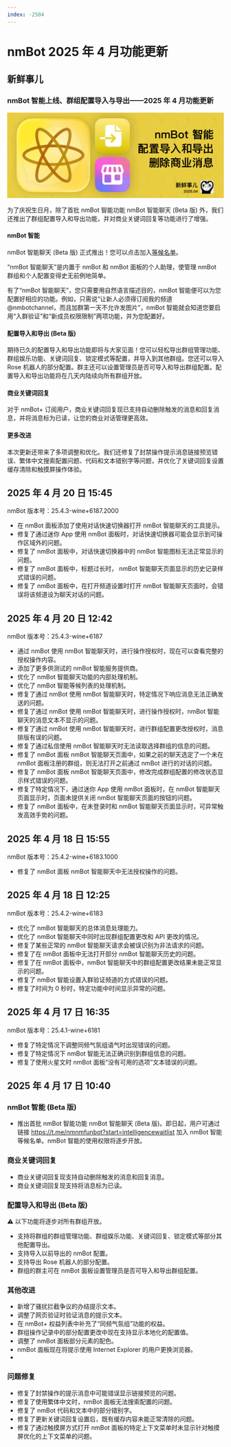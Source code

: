 ```yaml
---
index: -2504
---
```


# nmBot 2025 年 4 月功能更新

## 新鲜事儿
### nmBot 智能上线、群组配置导入与导出——2025 年 4 月功能更新

![](../img/update-pictures/nmbot-2504.png)

为了庆祝生日月，除了首批 nmBot 智能功能 nmBot 智能聊天 (Beta 版) 外，我们还推出了群组配置导入和导出功能，并对商业关键词回复等功能进行了增强。

#### nmBot 智能 

nmBot 智能聊天 (Beta 版) 正式推出！您可以点击加入[等候名单](https://t.me/nmnmfunbot?start=intelligencewaitlist)。

“nmBot 智能聊天”是内置于 nmBot 和 nmBot 面板的个人助理，使管理 nmBot 群组和个人配置变得史无前例地简单。

有了“nmBot 智能聊天”，您只需要用自然语言描述目的，nmBot 智能便可以为您配置好相应的功能。例如，只需说“让新人必须得订阅我的频道 @nmbotchannel，而且加群第一天不允许发图片”，nmBot 智能就会知道您要启用“入群验证”和“新成员权限限制”两项功能，并为您配置好。

#### 配置导入和导出 (Beta 版)

期待已久的配置导入和导出功能即将与大家见面！您可以轻松导出群组管理功能、群组娱乐功能、关键词回复、锁定模式等配置，并导入到其他群组。您还可以导入 Rose 机器人的部分配置。群主还可以设置管理员是否可导入和导出群组配置。配置导入和导出功能将在几天内陆续向所有群组开放。

#### 商业关键词回复

对于 nmBot+ 订阅用户，商业关键词回复现已支持自动删除触发的消息和回复消息，并将消息标为已读，让您的商业对话管理更高效。

#### 更多改进

本次更新还带来了多项调整和优化。我们还修复了封禁操作提示消息链接预览错误、繁体中文搜索配置问题、代码和文本错别字等问题，并优化了关键词回复设置缓存清除和触摸屏操作体验。

## 2025 年 4 月 20 日 15:45

nmBot 版本号：25.4.3-wine+6187.2000

- 在 nmBot 面板添加了使用对话快速切换器打开 nmBot 智能聊天的工具提示。
- 修复了通过迷你 App 使用 nmBot 面板时，对话快速切换器可能会显示到可操作区域外的问题。
- 修复了 nmBot 面板中，对话快速切换器中的 nmBot 智能图标无法正常显示的问题。
- 修复了 nmBot 面板中，标题过长时， nmBot 智能聊天页面显示的历史记录样式错误的问题。
- 修复了 nmBot 面板中，在打开频道设置时打开 nmBot 智能聊天页面时，会错误将该频道设为聊天对话的问题。

## 2025 年 4 月 20 日 12:42

nmBot 版本号：25.4.3-wine+6187

- 通过 nmBot 使用 nmBot 智能聊天时，进行操作授权时，现在可以查看完整的授权操作内容。
- 添加了更多供测试的 nmBot 智能服务提供商。
- 优化了 nmBot 智能聊天功能的内部处理机制。
- 优化了 nmBot 智能等候列表的处理机制。
- 修复了通过 nmBot 使用 nmBot 智能聊天时，特定情况下响应消息无法正确发送的问题。
- 修复了通过 nmBot 使用 nmBot 智能聊天时，进行操作授权时，nmBot 智能聊天的消息文本不显示的问题。
- 修复了通过 nmBot 使用 nmBot 智能聊天时，进行群组配置更改授权时，消息排版有误的问题。
- 修复了通过私信使用 nmBot 智能聊天时无法读取选择群组的信息的问题。
- 修复了 nmBot 面板 nmBot 智能聊天页面中，如果之前的聊天选定了一个未在 nmBot 面板注册的群组，则无法打开之前通过 nmBot 进行的对话的问题。
- 修复了 nmBot 面板 nmBot 智能聊天页面中，修改完成群组配置的修改状态显示样式错误的问题。
- 修复了特定情况下，通过迷你 App 使用 nmBot 面板时，在 nmBot 智能聊天页面显示时，页面未提供关闭 nmBot 智能聊天页面的按钮的问题。
- 修复了 nmBot 面板中，在未登录时和 nmBot 智能聊天页面显示时，可异常触发高效手势的问题。

## 2025 年 4 月 18 日 15:55

nmBot 版本号：25.4.2-wine+6183.1000

- 修复了 nmBot 面板 nmBot 智能聊天中无法授权操作的问题。

## 2025 年 4 月 18 日 12:25

nmBot 版本号：25.4.2-wine+6183

- 优化了 nmBot 智能聊天的总体消息处理能力。
- 优化了 nmBot 智能聊天中同时出现群组配置更改和 API 更改的情况。
- 修复了某些正常的 nmBot 智能聊天请求会被误识别为非法请求的问题。
- 修复了在 nmBot 面板中无法打开部分 nmBot 智能聊天历史的问题。
- 修复了在 nmBot 面板中，nmBot 智能聊天中的群组配置更改结果未能正常显示的问题。
- 修复了 nmBot 智能设置入群验证频道的方式错误的问题。
- 修复了时间为 0 秒时，特定功能中时间显示异常的问题。

## 2025 年 4 月 17 日 16:35

nmBot 版本号：25.4.1-wine+6181

- 修复了特定情况下调整同频气氛组语气时出现错误的问题。
- 修复了特定情况下 nmBot 智能无法正确识别到群组信息的问题。
- 修复了使用火星文时 nmBot 面板“没有可用的选项”文本错误的问题。

## 2025 年 4 月 17 日 10:40

### nmBot 智能 (Beta 版)

- 推出首批 nmBot 智能功能 nmBot 智能聊天 (Beta 版)。即日起，用户可通过链接 https://t.me/nmnmfunbot?start=intelligencewaitlist 加入 nmBot 智能等候名单。nmBot 智能的使用权限将逐步开放。

### 商业关键词回复

- <nmbot-plus-icon></nmbot-plus-icon> 商业关键词回复现支持自动删除触发的消息和回复消息。
- <nmbot-plus-icon></nmbot-plus-icon> 商业关键词回复现支持将消息标为已读。

### 配置导入和导出 (Beta 版)

⚠️ 以下功能将逐步对所有群组开放。
- 支持将群组的群组管理功能、群组娱乐功能、关键词回复、锁定模式等部分其他配置导出。
- 支持导入以前导出的 nmBot 配置。
- 支持导出 Rose 机器人的部分配置。
- 群组的群主可在 nmBot 面板设置管理员是否可导入和导出群组配置。

### 其他改进

- 新增了骚扰拦截争议的办结提示文本。
- 调整了网页验证时验证消息的提示文本。
- 在 nmBot+ 权益列表中补充了“同频气氛组”功能的权益。
- 群组操作记录中的部分配置更改中现在支持显示本地化的配置值。
- 调整了 nmBot 面板部分元素的配色。
- nmBot 面板现在将提示使用 Internet Explorer 的用户更换浏览器。
- 
### 问题修复

- 修复了封禁操作的提示消息中可能错误显示链接预览的问题。
- 修复了使用繁体中文时，nmBot 面板无法搜索配置的问题。
- 修复了 nmBot 代码和文本中的部分错别字。
- 修复了更新关键词回复设置后，既有缓存内容未能正常清除的问题。
- 修复了通过触摸屏方式打开 nmBot 面板的特定上下文菜单时未显示针对触摸屏优化的上下文菜单的问题。
